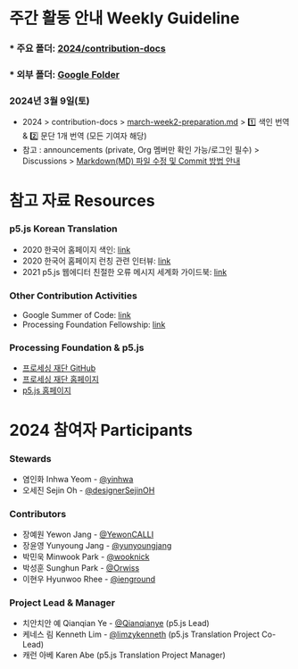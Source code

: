 # 주간 활동 안내 Weekly Guideline

### * 주요 폴더: [2024/contribution-docs](https://github.com/p5-js-KO-Translation/2024/tree/main/contribution-docs)
### * 외부 폴더: [Google Folder](https://drive.google.com/drive/folders/1xE5fFNGicSoY9rTTN3XBf7-fhEhu43Gi?usp=drive_link)


### 2024년 3월 9일(토)
* 2024 > contribution-docs > [march-week2-preparation.md](https://github.com/p5-js-KO-Translation/2024/blob/main/contribution-docs/march-week2-preparation.md) > 1️⃣ 색인 번역 & 2️⃣ 문단 1개 번역 (모든 기여자 해당)
* 참고 : announcements (private, Org 멤버만 확인 가능/로그인 필수) > Discussions > [Markdown(MD) 파일 수정 및 Commit 방법 안내](https://github.com/orgs/p5-js-KO-Translation/discussions) 

# 참고 자료 Resources

### p5.js Korean Translation
- 2020 한국어 홈페이지 색인: [link](https://docs.google.com/spreadsheets/d/1tgIgyF5YVCoPQlYlZcm0ds1urLQGTQiC/edit#gid=571278049)
- 2020 한국어 홈페이지 런칭 관련 인터뷰: [link](https://medium.com/processing-foundation/p5-js-ko%EB%A5%BC-%EB%9F%B0%EC%B9%AD%ED%95%A9%EB%8B%88%EB%8B%A4-2f0affd2ff13)
- 2021 p5.js 웹에디터 친절한 오류 메시지 세계화 가이드북: [link](https://almchung.github.io/p5-fes-i18n-book/)


### Other Contribution Activities
- Google Summer of Code: [link](https://processingfoundation.org/advocacy/google-summer-of-code)
- Processing Foundation Fellowship: [link](https://processingfoundation.org/fellowships)


### Processing Foundation & p5.js
- [프로세싱 재단 GitHub](https://github.com/processing)
- [프로세싱 재단 홈페이지](https://processingfoundation.org/)
- [p5.js 홈페이지](https://p5js.org/ko/)


# 2024 참여자 Participants
### Stewards
- 염인화 Inhwa Yeom - [@yinhwa](https://github.com/yinhwa)
- 오세진 Sejin Oh - [@designerSejinOH](https://github.com/designerSejinOH)

### Contributors
- 장예원 Yewon Jang - [@YewonCALLI](https://github.com/YewonCALLI)
- 장윤영 Yunyoung Jang - [@yunyoungjang](https://github.com/yunyoungJang)
- 박민욱 Minwook Park - [@wooknick](https://github.com/wooknick)
- 박성훈 Sunghun Park - [@Orwiss](https://github.com/Orwiss)
- 이현우 Hyunwoo Rhee - [@ienground](https://github.com/ienground)

### Project Lead & Manager
- 치안치안 예 Qianqian Ye - [@Qianqianye](https://github.com/Qianqianye) (p5.js Lead)
- 케네스 림 Kenneth Lim - [@limzykenneth](https://github.com/limzykenneth) (p5.js Translation Project Co-Lead)
- 캐런 아베 Karen Abe (p5.js Translation Project Manager)
